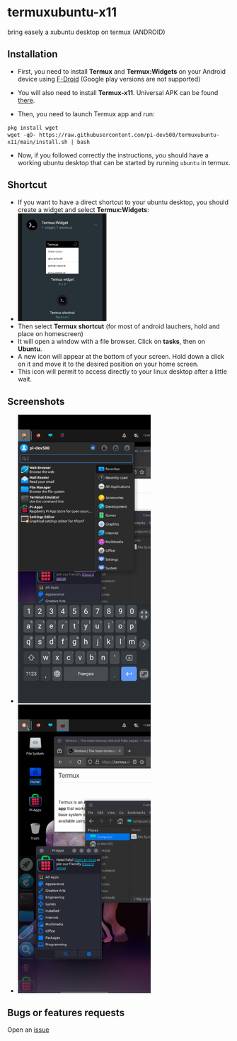 # termuxubuntu-x11
 bring easely a xubuntu desktop on termux (ANDROID)

## Installation
 - First, you need to install **Termux** and **Termux:Widgets** on your Android device using [F-Droid](https://f-droid.org) (Google play versions are not supported)
 - You will also need to install **Termux-x11**. Universal APK can be found [there](https://github.com/termux/termux-x11/releases/download/nightly/app-universal-debug.apk).
 
 - Then, you need to launch Termux app and run:
 ```
 pkg install wget
 wget -qO- https://raw.githubusercontent.com/pi-dev500/termuxubuntu-x11/main/install.sh | bash
 ```
 - Now, if you followed correctly the instructions, you should have a working ubuntu desktop that can be started by running ```ubuntu``` in termux.
 
## Shortcut
 - If you want to have a direct shortcut to your ubuntu desktop, you should create a widget and select **Termux:Widgets**:
 - <img src="https://github.com/pi-dev500/termuxubuntu-x11/blob/main/screen-widget.png?raw=true" width="200"></img>
 - Then select **Termux shortcut** (for most of android lauchers, hold and place on homescreen)
 - It will open a window with a file browser. Click on **tasks**, then on **Ubuntu**.
 - A new icon will appear at the bottom of your screen. Hold down a click on it and move it to the desired position on your home screen.
 - This icon will permit to access directly to your linux desktop after a little wait.
 
## Screenshots
 - <img src="https://github.com/pi-dev500/termuxubuntu-x11/blob/main/screenshot.png?raw=true" width="300"></img>
 - <img src="https://github.com/pi-dev500/termuxubuntu-x11/blob/main/screenshot2.png?raw=true" width="300"></img>
 
## Bugs or features requests

Open an [issue](https://github.com/pi-dev500/termuxubuntu-x11/issues)
